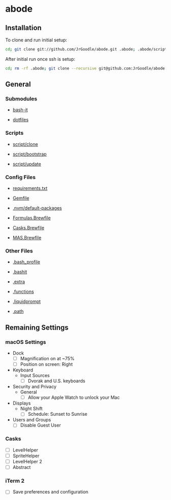 # abode

## Installation

To clone and run initial setup:

```bash
cd; git clone git://github.com/JrGoodle/abode.git .abode; .abode/script/clone
```

After initial run once ssh is setup:

```bash
cd; rm -rf .abode; git clone --recursive git@github.com:JrGoodle/abode.git .abode
```

## General

### Submodules

- [bash-it](bash-it)

- [dotfiles](dotfiles)

### Scripts

- [script/clone](script/clone)

- [script/bootstrap](script/bootstrap)

- [script/update](script/update)

### Config Files

- [requirements.txt](requirements.txt)

- [Gemfile](Gemfile)

- [.nvm/default-packages](.nvm/default-packages)

- [Formulas.Brewfile](Formulas.Brewfile)

- [Casks.Brewfile](Casks.Brewfile)

- [MAS.Brewfile](MAS.Brewfile)

### Other Files

- [.bash_profile](.bash_profile)

- [.bashit](.bashit)

- [.extra](.extra)

- [.functions](.functions)

- [.liquidprompt](.liquidprompt)

- [.path](.path)

## Remaining Settings

### macOS Settings

- Dock
  - [ ] Magnification on at ~75%
  - [ ] Position on screen: Right
- Keyboard
  - Input Sources
    - [ ] Dvorak and U.S. keyboards
- Security and Privacy
  - General
    - [ ] Allow your Apple Watch to unlock your Mac
- Displays
  - Night Shift
    - [ ] Schedule: Sunset to Sunrise
- Users and Groups
  - [ ] Disable Guest User

### Casks

- [ ] LevelHelper
- [ ] SpriteHelper
- [ ] LevelHelper 2
- [ ] Abstract

### iTerm 2

- [ ] Save preferences and configuration
